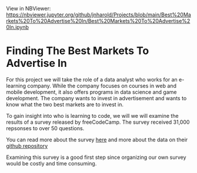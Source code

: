 View in NBViewer: https://nbviewer.jupyter.org/github/jnharold/Projects/blob/main/Best%20Markets%20To%20Advertise%20In/Best%20Markets%20To%20Advertise%20In.ipynb

# Finding The Best Markets To Advertise In

For this project we will take the role of a data analyst who works for an e-learning company.  While the company focuses on courses in web and mobile development, it also offers programs in data science and game development.  The company wants to invest in advertisement and wants to know what the two best markets are to invest in.

To gain insight into who is learning to code, we will  we will examine the results of a survey released by freeCodeCamp.  The survey received 31,000 repsonses to over 50 questions. 

You can read more about the survey [here](https://www.freecodecamp.org/news/we-asked-20-000-people-who-they-are-and-how-theyre-learning-to-code-fff5d668969/) and more about the data on their [github repository](https://github.com/freeCodeCamp/2017-new-coder-survey)

Examining this survey is a good first step since organizing our own survey would be costly and time consuming. 
